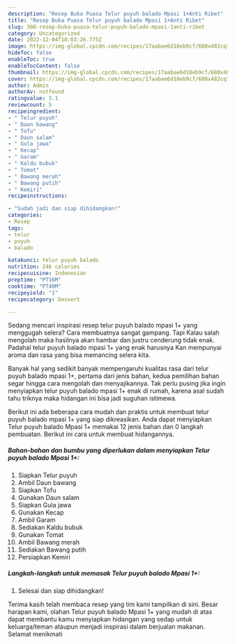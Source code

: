 ```yaml
---
description: "Resep Buka Puasa Telur puyuh balado Mpasi 1+Anti Ribet"
title: "Resep Buka Puasa Telur puyuh balado Mpasi 1+Anti Ribet"
slug: 308-resep-buka-puasa-telur-puyuh-balado-mpasi-1anti-ribet
category: Uncategorized
date: 2022-12-04T18:03:26.775Z
image: https://img-global.cpcdn.com/recipes/17aabae6d18eb9cf/680x482cq70/telur-puyuh-balado-mpasi-1-foto-resep-utama.jpg
hideToc: false
enableToc: true
enableTocContent: false
thumbnail: https://img-global.cpcdn.com/recipes/17aabae6d18eb9cf/680x482cq70/telur-puyuh-balado-mpasi-1-foto-resep-utama.jpg
cover: https://img-global.cpcdn.com/recipes/17aabae6d18eb9cf/680x482cq70/telur-puyuh-balado-mpasi-1-foto-resep-utama.jpg
author: Admin
authorAv: notfound
ratingvalue: 3.1
reviewcount: 5
recipeingredient:
- " Telur puyuh"
- " Daun bawang"
- " Tofu"
- " Daun salam"
- " Gula jawa"
- " Kecap"
- " Garam"
- " Kaldu bubuk"
- " Tomat"
- " Bawang merah"
- " Bawang putih"
- " Kemiri"
recipeinstructions:

- "Sudah jadi dan siap dihidangkan!"
categories:
- Resep
tags:
- telur
- puyuh
- balado

katakunci: telur puyuh balado 
nutrition: 246 calories
recipecuisine: Indonesian
preptime: "PT16M"
cooktime: "PT40M"
recipeyield: "1"
recipecategory: Dessert

---
```



Sedang mencari inspirasi resep telur puyuh balado mpasi 1+ yang menggugah selera? Cara membuatnya sangat gampang. Tapi Kalau salah mengolah maka hasilnya akan hambar dan justru cenderung tidak enak. Padahal telur puyuh balado mpasi 1+ yang enak harusnya Kan mempunyai aroma dan rasa yang bisa memancing selera kita.




Banyak hal yang sedikit banyak mempengaruhi kualitas rasa dari telur puyuh balado mpasi 1+, pertama dari jenis bahan, kedua pemilihan bahan segar hingga cara mengolah dan menyajikannya. Tak perlu pusing jika ingin menyiapkan telur puyuh balado mpasi 1+ enak di rumah, karena asal sudah tahu triknya maka hidangan ini bisa jadi suguhan istimewa.


Berikut ini ada beberapa cara mudah dan praktis untuk membuat telur puyuh balado mpasi 1+ yang siap dikreasikan. Anda dapat menyiapkan Telur puyuh balado Mpasi 1+ memakai 12 jenis bahan dan 0 langkah pembuatan. Berikut ini cara untuk membuat hidangannya.

<!--inarticleads1-->

##### Bahan-bahan dan bumbu yang diperlukan dalam menyiapkan Telur puyuh balado Mpasi 1+:

1. Siapkan  Telur puyuh
1. Ambil  Daun bawang
1. Siapkan  Tofu
1. Gunakan  Daun salam
1. Siapkan  Gula jawa
1. Gunakan  Kecap
1. Ambil  Garam
1. Sediakan  Kaldu bubuk
1. Gunakan  Tomat
1. Ambil  Bawang merah
1. Sediakan  Bawang putih
1. Persiapkan  Kemiri




<!--inarticleads2-->

##### Langkah-langkah untuk memasak Telur puyuh balado Mpasi 1+:


1. Selesai dan siap dihidangkan!



Terima kasih telah membaca resep yang tim kami tampilkan di sini. Besar harapan kami, olahan Telur puyuh balado Mpasi 1+ yang mudah di atas dapat membantu kamu menyiapkan hidangan yang sedap untuk keluarga/teman ataupun menjadi inspirasi dalam berjualan makanan. Selamat menikmati
